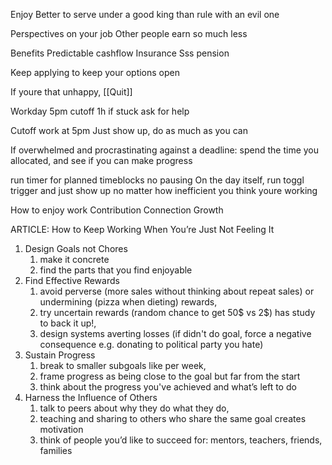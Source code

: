 Enjoy
Better to serve under a good king than rule with an evil one

Perspectives on your job
Other people earn so much less

Benefits
Predictable cashflow
Insurance
Sss pension

Keep applying to keep your options open

If youre that unhappy, [[Quit]]

Workday
5pm cutoff
1h if stuck ask for help

Cutoff work at 5pm
Just show up, 
do as much as you can

If overwhelmed and procrastinating against a deadline: spend the time you allocated, and see if you can make progress

run timer for planned timeblocks no pausing
On the day itself, run toggl trigger and just show up no matter how inefficient you think youre working

How to enjoy work
Contribution
Connection
Growth

ARTICLE: How to Keep Working When You’re Just Not Feeling It
1. Design Goals not Chores
	1. make it concrete
	2. find the parts that you find enjoyable
2. Find Effective Rewards
	1. avoid perverse (more sales without thinking about repeat sales) or undermining (pizza when dieting) rewards, 
	2. try uncertain rewards (random chance to get 50$ vs 2$) has study to back it up!, 
	3. design systems averting losses (if didn't do goal, force a negative consequence e.g. donating to political party you hate)
3. Sustain Progress
	1. break to smaller subgoals like per week, 
	2. frame progress as being close to the goal but far from the start
	3. think about the progress you've achieved and what’s left to do
4. Harness the Influence of Others
	1. talk to peers about why they do what they do, 
	2. teaching and sharing to others who share the same goal creates motivation
	3. think of people you’d like to succeed for: mentors, teachers, friends, families